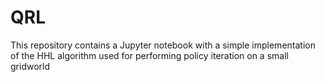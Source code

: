 # QRL
This repository contains a Jupyter notebook with a simple implementation of the HHL algorithm used for performing policy iteration on a small gridworld
